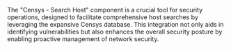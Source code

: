 The "Censys - Search Host" component is a crucial tool for security operations, designed to facilitate comprehensive host searches by leveraging the expansive Censys database. This integration not only aids in identifying vulnerabilities but also enhances the overall security posture by enabling proactive management of network security.
